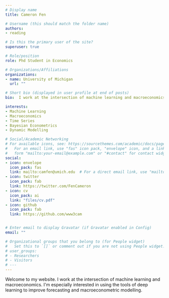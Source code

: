 ```yaml
---
# Display name
title: Cameron Fen

# Username (this should match the folder name)
authors:
- reading

# Is this the primary user of the site?
superuser: true

# Role/position
role: Phd Student in Economics

# Organizations/Affiliations
organizations:
- name: University of Michigan
  url: ""

# Short bio (displayed in user profile at end of posts)
bio:  I work at the intersection of machine learning and macroeconomics.  I'm especially interested in using the tools of deep learning to improve forecasting as well as macroeconometric modelling.  

interests:
- Machine Learning
- Macroeconomics
- Time Series
- Bayesian Econometrics
- Dynamic Modelling

# Social/Academic Networking
# For available icons, see: https://sourcethemes.com/academic/docs/page-builder/#icons
#   For an email link, use "fas" icon pack, "envelope" icon, and a link in the
#   form "mailto:your-email@example.com" or "#contact" for contact widget.
social:
- icon: envelope
  icon_pack: fas
  link: mailto:camfen@umich.edu  # For a direct email link, use "mailto:camfen@umich.edu".
- icon: twitter
  icon_pack: fab
  link: https://twitter.com/FenCameron
- icon: cv
  icon_pack: ai
  link: "files/cv.pdf"
- icon: github
  icon_pack: fab
  link: https://github.com/www3cam


# Enter email to display Gravatar (if Gravatar enabled in Config)
email: ""

# Organizational groups that you belong to (for People widget)
#   Set this to `[]` or comment out if you are not using People widget.
# user_groups:
# - Researchers
# - Visitors
# ---
---
```

Welcome to my website.  I work at the intersection of machine learning and macroeconomics.  I'm especially interested in using the tools of deep learning to improve forecasting and macroeconometric modelling.  
